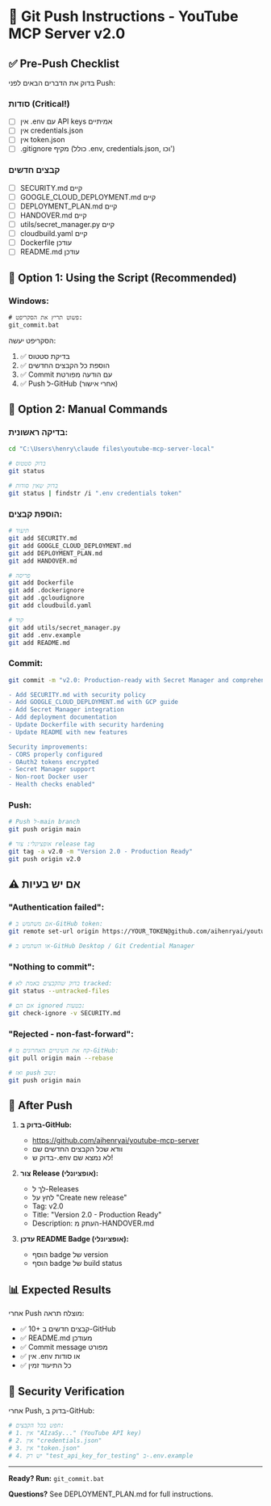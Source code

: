 # 🚀 Git Push Instructions - YouTube MCP Server v2.0

## ✅ Pre-Push Checklist

בדוק את הדברים הבאים לפני Push:

### סודות (Critical!)
- [ ] אין .env עם API keys אמיתיים
- [ ] אין credentials.json
- [ ] אין token.json
- [ ] .gitignore מקיף (כולל .env, credentials.json, וכו')

### קבצים חדשים
- [ ] SECURITY.md קיים
- [ ] GOOGLE_CLOUD_DEPLOYMENT.md קיים
- [ ] DEPLOYMENT_PLAN.md קיים
- [ ] HANDOVER.md קיים
- [ ] utils/secret_manager.py קיים
- [ ] cloudbuild.yaml קיים
- [ ] Dockerfile עודכן
- [ ] README.md עודכן

## 🚀 Option 1: Using the Script (Recommended)

### Windows:
```cmd
# פשוט תריץ את הסקריפט:
git_commit.bat
```

הסקריפט יעשה:
1. ✅ בדיקת סטטוס
2. ✅ הוספת כל הקבצים החדשים
3. ✅ Commit עם הודעה מפורטת
4. ✅ Push ל-GitHub (אחרי אישור)

## 🔧 Option 2: Manual Commands

### בדיקה ראשונית:
```bash
cd "C:\Users\henry\claude files\youtube-mcp-server-local"

# בדוק סטטוס
git status

# בדוק שאין סודות
git status | findstr /i ".env credentials token"
```

### הוספת קבצים:
```bash
# תיעוד
git add SECURITY.md
git add GOOGLE_CLOUD_DEPLOYMENT.md
git add DEPLOYMENT_PLAN.md
git add HANDOVER.md

# פריסה
git add Dockerfile
git add .dockerignore
git add .gcloudignore
git add cloudbuild.yaml

# קוד
git add utils/secret_manager.py
git add .env.example
git add README.md
```

### Commit:
```bash
git commit -m "v2.0: Production-ready with Secret Manager and comprehensive security

- Add SECURITY.md with security policy
- Add GOOGLE_CLOUD_DEPLOYMENT.md with GCP guide
- Add Secret Manager integration
- Add deployment documentation
- Update Dockerfile with security hardening
- Update README with new features

Security improvements:
- CORS properly configured
- OAuth2 tokens encrypted
- Secret Manager support
- Non-root Docker user
- Health checks enabled"
```

### Push:
```bash
# Push ל-main branch
git push origin main

# אופציונלי: צור release tag
git tag -a v2.0 -m "Version 2.0 - Production Ready"
git push origin v2.0
```

## ⚠️ אם יש בעיות

### "Authentication failed":
```bash
# אם משתמש ב-GitHub token:
git remote set-url origin https://YOUR_TOKEN@github.com/aihenryai/youtube-mcp-server.git

# או השתמש ב-GitHub Desktop / Git Credential Manager
```

### "Nothing to commit":
```bash
# בדוק שהקבצים באמת לא tracked:
git status --untracked-files

# אם הם ignored בטעות:
git check-ignore -v SECURITY.md
```

### "Rejected - non-fast-forward":
```bash
# קח את השינויים האחרונים מ-GitHub:
git pull origin main --rebase

# ואז push שוב:
git push origin main
```

## 🎯 After Push

1. **בדוק ב-GitHub:**
   - https://github.com/aihenryai/youtube-mcp-server
   - וודא שכל הקבצים החדשים שם
   - בדוק ש-.env לא נמצא שם!

2. **צור Release (אופציונלי):**
   - לך ל-Releases
   - לחץ על "Create new release"
   - Tag: v2.0
   - Title: "Version 2.0 - Production Ready"
   - Description: העתק מ-HANDOVER.md

3. **עדכן README Badge (אופציונלי):**
   - הוסף badge של version
   - הוסף badge של build status

## 📊 Expected Results

אחרי Push מוצלח תראה:
- ✅ 10+ קבצים חדשים ב-GitHub
- ✅ README.md מעודכן
- ✅ Commit message מפורט
- ✅ אין .env או סודות
- ✅ כל התיעוד זמין

## 🔐 Security Verification

אחרי Push, בדוק ב-GitHub:
```bash
# חפש בכל הקבצים:
# 1. אין "AIzaSy..." (YouTube API key)
# 2. אין "credentials.json"
# 3. אין "token.json"
# 4. יש רק "test_api_key_for_testing" ב-.env.example
```

---

**Ready? Run:** `git_commit.bat`

**Questions?** See DEPLOYMENT_PLAN.md for full instructions.
